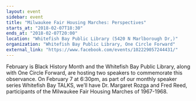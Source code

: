 ```yaml
---
layout: event
sidebar: event
title: "Milwaukee Fair Housing Marches: Perspectives"
starts_at: "2018-02-07T18:30"
ends_at: "2018-02-07T20:00"
location: "Whitefish Bay Public Library	(5420 N Marlborough Dr,)"
organization: "Whitefish Bay Public Library, One Circle Forward"
external_link: "https://www.facebook.com/events/102229057244431/"
---
```


February is Black History Month and the Whitefish Bay Public Library, along with One Circle Forward, are hosting two speakers to commemorate this observance. On February 7 at 6:30pm, as part of our monthly speaker series Whitefish Bay TALKS, we’ll have Dr. Margaret Rozga and Fred Reed, participants of the Milwaukee Fair Housing Marches of 1967-1968.
